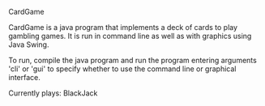 CardGame

CardGame is a java program that implements a deck of cards to play gambling games. It is run in command line
as well as with graphics using Java Swing.

To run, compile the java program and run the program entering arguments 'cli' or 'gui' to specify whether
to use the command line or graphical interface. 

Currently plays: BlackJack
